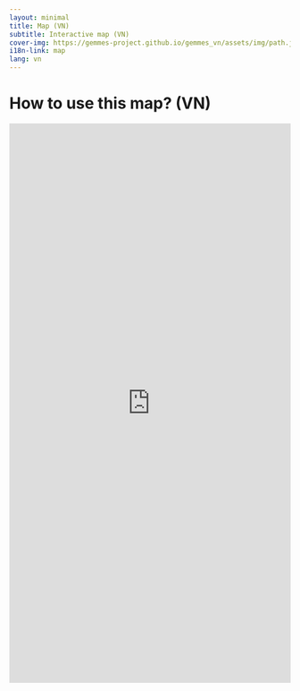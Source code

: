 ```yaml
---
layout: minimal
title: Map (VN)
subtitle: Interactive map (VN)
cover-img: https://gemmes-project.github.io/gemmes_vn/assets/img/path.jpg
i18n-link: map
lang: vn
---
```


<h1 class="text-center"> How to use this map? (VN) </h1>

<iframe ddd width="100%" height="1000px" left="0 px" zoom= "1" display= "block" src="https://remosat.usth.edu.vn/ecomore2"
allowfullscreen="allowfullscreen" frameBorder="0" overflow= "hidden"></iframe>